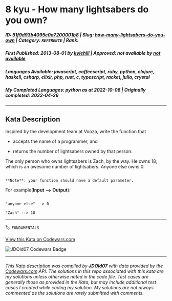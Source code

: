 # 8 kyu - How many lightsabers do you own?

##### **ID**: [51f9d93b4095e0a7200001b8](https://www.codewars.com/kata/51f9d93b4095e0a7200001b8) | **Slug**: [how-many-lightsabers-do-you-own](https://www.codewars.com/kata/51f9d93b4095e0a7200001b8) | **Category**: `REFERENCE` | **Rank**: <span style="color:white">8 kyu</span>

##### **First Published**: 2013-08-01 ***by*** [kylehill](https://www.codewars.com/users/kylehill) | **Approved**: *not available* ***by*** [*not available*](*https://www.codewars.com*)

##### **Languages Available**: javascript, coffeescript, ruby, python, clojure, haskell, csharp, elixir, php, rust, c, typescript, racket, julia, crystal

##### **My Completed Languages**: python ***as at*** 2022-10-08 | **Originally completed**: 2022-04-26

---

## Kata Description


Inspired by the development team at Vooza, write the function that 



* accepts the name of a programmer, and

* returns the number of lightsabers owned by that person.



The only person who owns lightsabers is Zach, by the way. He owns 18, which is an awesome number of lightsabers. Anyone else owns 0.



```if-not:c,clojure,c#,elixir,haskell,racket,rust

**Note**: your function should have a default parameter.

```



For example(**Input --> Output**):

```

"anyone else" --> 0

"Zach" --> 18

```













---


🏷 `FUNDAMENTALS`


[View this Kata on Codewars.com](https://www.codewars.com/kata/51f9d93b4095e0a7200001b8)

![](https://www.codewars.com/users/jdold07/badges/large "JDOld07 Codewars Badge")

---

###### *This Kata description was compiled by [**JDOld07**](https://tpstech.dev) with data provided by the [Codewars.com](https://www.codewars.com) API.  The solutions in this repo associated with this kata are my solutions unless otherwise noted in the code file.  Test cases are generally those as provided in the Kata, but may include additional test cases I created while coding my solution.  My solutions are not always commented as the solutions are rarely submitted with comments.*

